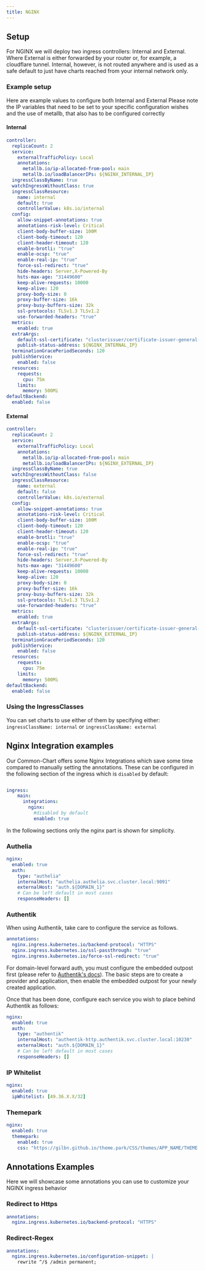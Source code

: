 ```yaml
---
title: NGINX
---
```


## Setup

For NGINX we will deploy two ingress controllers: Internal and External.
Where External is either forwarded by your router or, for example, a cloudflare tunnel.
Internal, however, is not routed anywhere and is used as a safe default to just have charts reached from your internal network only.

### Example setup

Here are example values to configure both Internal and External
Please note the IP variables that need to be set to your specific configuration wishes and the use of metallb, that also has to be configured correctly

#### Internal

```yaml
controller:
  replicaCount: 2
  service:
    externalTrafficPolicy: Local
    annotations:
      metallb.io/ip-allocated-from-pool: main
      metallb.io/loadBalancerIPs: ${NGINX_INTERNAL_IP}
  ingressClassByName: true
  watchIngressWithoutClass: true
  ingressClassResource:
    name: internal
    default: true
    controllerValue: k8s.io/internal
  config:
    allow-snippet-annotations: true
    annotations-risk-level: Critical
    client-body-buffer-size: 100M
    client-body-timeout: 120
    client-header-timeout: 120
    enable-brotli: "true"
    enable-ocsp: "true"
    enable-real-ip: "true"
    force-ssl-redirect: "true"
    hide-headers: Server,X-Powered-By
    hsts-max-age: "31449600"
    keep-alive-requests: 10000
    keep-alive: 120
    proxy-body-size: 0
    proxy-buffer-size: 16k
    proxy-busy-buffers-size: 32k
    ssl-protocols: TLSv1.3 TLSv1.2
    use-forwarded-headers: "true"
  metrics:
    enabled: true
  extraArgs:
    default-ssl-certificate: "clusterissuer/certificate-issuer-general-wildcard"
    publish-status-address: ${NGINX_INTERNAL_IP}
  terminationGracePeriodSeconds: 120
  publishService:
    enabled: false
  resources:
    requests:
      cpu: 75m
    limits:
      memory: 500Mi
defaultBackend:
  enabled: false
```

#### External

```yaml
controller:
  replicaCount: 2
  service:
    externalTrafficPolicy: Local
    annotations:
      metallb.io/ip-allocated-from-pool: main
      metallb.io/loadBalancerIPs: ${NGINX_EXTERNAL_IP}
  ingressClassByName: true
  watchIngressWithoutClass: false
  ingressClassResource:
    name: external
    default: false
    controllerValue: k8s.io/external
  config:
    allow-snippet-annotations: true
    annotations-risk-level: Critical
    client-body-buffer-size: 100M
    client-body-timeout: 120
    client-header-timeout: 120
    enable-brotli: "true"
    enable-ocsp: "true"
    enable-real-ip: "true"
    force-ssl-redirect: "true"
    hide-headers: Server,X-Powered-By
    hsts-max-age: "31449600"
    keep-alive-requests: 10000
    keep-alive: 120
    proxy-body-size: 0
    proxy-buffer-size: 16k
    proxy-busy-buffers-size: 32k
    ssl-protocols: TLSv1.3 TLSv1.2
    use-forwarded-headers: "true"
  metrics:
    enabled: true
  extraArgs:
    default-ssl-certificate: "clusterissuer/certificate-issuer-general-wildcard"
    publish-status-address: ${NGINX_EXTERNAL_IP}
  terminationGracePeriodSeconds: 120
  publishService:
    enabled: false
  resources:
    requests:
      cpu: 75m
    limits:
      memory: 500Mi
defaultBackend:
  enabled: false
```

### Using the IngressClasses

You can set charts to use either of them by specifying either:
`ingressClassName: internal`
or
`ingressClassName: external`

## Nginx Integration examples

Our Common-Chart offers some Nginx Integrations which save some time compared to manually setting the annotations.
These can be configured in the following section of the ingress which is `disabled` by default:

```yaml

ingress:
    main:
      integrations:
        nginx:
          #disabled by default
          enabled: true
```

In the following sections only the nginx part is shown for simplicity.

### Authelia

```yaml
nginx:
  enabled: true
  auth:
    type: "authelia"
    internalHost: "authelia.authelia.svc.cluster.local:9091"
    externalHost: "auth.${DOMAIN_1}"
    # Can be left default in most cases
    responseHeaders: []
```

### Authentik

When using Authentik, take care to configure the service as follows.

```yaml
annotations:
  nginx.ingress.kubernetes.io/backend-protocol: "HTTPS"
  nginx.ingress.kubernetes.io/ssl-passthrough: "true"
  nginx.ingress.kubernetes.io/force-ssl-redirect: "true"
```

For domain-level forward auth, you must configure the embedded outpost first (please refer to
[Authentik's docs](https://trueforge.org/truecharts/charts/stable/authentik/how_to/)). The basic steps are
to create a provider and application, then enable the embedded outpost for your newly created application.

Once that has been done, configure each service you wish to place behind Authentik as follows:

```yaml
nginx:
  enabled: true
  auth:
    type: "authentik"
    internalHost: "authentik-http.authentik.svc.cluster.local:10230"
    externalHost: "auth.${DOMAIN_1}"
    # Can be left default in most cases
    responseHeaders: []
```

### IP Whitelist

```yaml
nginx:
  enabled: true
  ipWhitelist: [49.36.X.X/32]
```

### Themepark

```yaml
nginx:
  enabled: true
  themepark:
    enabled: true
    css: "https://gilbn.github.io/theme.park/CSS/themes/APP_NAME/THEME.css"
```

## Annotations Examples

Here we will showcase some annotations you can use to customize your NGINX ingress behavior

### Redirect to Https

```yaml
annotations:
  nginx.ingress.kubernetes.io/backend-protocol: "HTTPS"
```

### Redirect-Regex

```yaml
annotations:
  nginx.ingress.kubernetes.io/configuration-snippet: |
    rewrite ^/$ /admin permanent;
```
